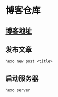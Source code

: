# 博客仓库

## [博客地址](https://xcsf.github.io/blog/)

## 发布文章 
```hexo new post <title>```
## 启动服务器
``` hexo server ```